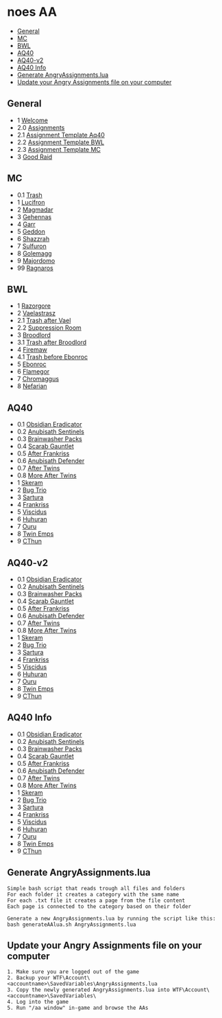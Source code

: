 # noes AA

* [General](#General)
* [MC](#MC)
* [BWL](#BWL)
* [AQ40](#AQ40)
* [AQ40-v2](#AQ40-v2)
* [AQ40 Info](#AQ40-Info)
* [Generate AngryAssignments.lua](#Generate-AngryAssignmentslua)
* [Update your Angry Assignments file on your computer](#Update-your-Angry-Assignments-file-on-your-computer)

## General

* 1 [Welcome](1_general/1_Welcome.txt)
* 2.0 [Assignments](1_general/2.0_Assignments.txt)
* 2.1 [Assignment Template Aq40](1_general/2.1_Aq40Template.txt)
* 2.2 [Assignment Template BWL](1_general/2.2_BwlTemplate.txt)
* 2.3 [Assignment Template MC](1_general/2.3_McTemplate.txt)
* 3 [Good Raid](1_general/3_GoodRaid.txt)

## MC

* 0.1 [Trash](2_mc/0.1_Trash.txt)
* 1 [Lucifron](2_mc/1._Lucifron.txt)
* 2 [Magmadar](2_mc/2._Magmadar.txt)
* 3 [Gehennas](2_mc/3._Gehennas.txt)
* 4 [Garr](2_mc/4._Garr.txt)
* 5 [Geddon](2_mc/5._Geddon.txt)
* 6 [Shazzrah](2_mc/6._Shazzrah.txt)
* 7 [Sulfuron](2_mc/7._Sulfuron.txt)
* 8 [Golemagg](2_mc/8._Golemagg.txt)
* 9 [Majordomo](2_mc/9._Majordomo.txt)
* 99 [Ragnaros](2_mc/99_Ragnaros.txt)

## BWL

* 1 [Razorgore](2_bwl/1._Razorgore.txt)
* 2 [Vaelastrasz](2_bwl/2._Vaelastrasz.txt)
* 2.1 [Trash after Vael](2_bwl/2.1_AfterVael.txt)
* 2.2 [Suppression Room](2_bwl/2.2_Suppression.txt)
* 3 [Broodlord](2_bwl/3._Broodlord.txt)
* 3.1 [Trash after Broodlord](2_bwl/3.1_AfterBrood.txt)
* 4 [Firemaw](2_bwl/4._Firemaw.txt)
* 4.1 [Trash before Ebonroc](2_bwl/4.1_BeforeEbonroc.txt)
* 5 [Ebonroc](2_bwl/5._Ebonroc.txt)
* 6 [Flamegor](2_bwl/6._Flamegor.txt)
* 7 [Chromaggus](2_bwl/7._Chromaggus.txt)
* 8 [Nefarian](2_bwl/8._Nefarian.txt)

## AQ40

* 0.1 [Obsidian Eradicator](4_2_aq40-v2/0.1_Eradicator.txt)
* 0.2 [Anubisath Sentinels](4_2_aq40-v2/0.2_Sentinels.txt)
* 0.3 [Brainwasher Packs](4_2_aq40-v2/0.3_Brainwashers.txt)
* 0.4 [Scarab Gauntlet](4_2_aq40-v2/0.4_Gauntlet.txt)
* 0.5 [After Frankriss](4_2_aq40-v2/0.5_AfterFrankriss.txt)
* 0.6 [Anubisath Defender](4_2_aq40-v2/0.6_Defender.txt)
* 0.7 [After Twins](4_2_aq40-v2/0.7_AfterTwins.txt)
* 0.8 [More After Twins](4_2_aq40-v2/0.8_AfterTwins2.txt)
* 1 [Skeram](4_2_aq40-v2/1._Skeram.txt)
* 2 [Bug Trio](4_2_aq40-v2/2._Bug_Trio.txt)
* 3 [Sartura](4_2_aq40-v2/3._Sartura.txt)
* 4 [Frankriss](4_2_aq40-v2/4._Fankriss.txt)
* 5 [Viscidus](4_2_aq40-v2/5._Viscidus.txt)
* 6 [Huhuran](4_2_aq40-v2/6._Huhuran.txt)
* 7 [Ouru](4_2_aq40-v2/7._Ouro.txt)
* 8 [Twin Emps](4_2_aq40-v2/8._TwinEmps.txt)
* 9 [CThun](4_2_aq40-v2/9._CThun.txt)

## AQ40-v2

* 0.1 [Obsidian Eradicator](4_2_aq40-v2/0.1_Eradicator.txt)
* 0.2 [Anubisath Sentinels](4_2_aq40-v2/0.2_Sentinels.txt)
* 0.3 [Brainwasher Packs](4_2_aq40-v2/0.3_Brainwashers.txt)
* 0.4 [Scarab Gauntlet](4_2_aq40-v2/0.4_Gauntlet.txt)
* 0.5 [After Frankriss](4_2_aq40-v2/0.5_AfterFrankriss.txt)
* 0.6 [Anubisath Defender](4_2_aq40-v2/0.6_Defender.txt)
* 0.7 [After Twins](4_2_aq40-v2/0.7_AfterTwins.txt)
* 0.8 [More After Twins](4_2_aq40-v2/0.8_AfterTwins2.txt)
* 1 [Skeram](4_2_aq40-v2/1._Skeram.txt)
* 2 [Bug Trio](4_2_aq40-v2/2._Bug_Trio.txt)
* 3 [Sartura](4_2_aq40-v2/3._Sartura.txt)
* 4 [Frankriss](4_2_aq40-v2/4._Fankriss.txt)
* 5 [Viscidus](4_2_aq40-v2/5._Viscidus.txt)
* 6 [Huhuran](4_2_aq40-v2/6._Huhuran.txt)
* 7 [Ouru](4_2_aq40-v2/7._Ouro.txt)
* 8 [Twin Emps](4_2_aq40-v2/8._TwinEmps.txt)
* 9 [CThun](4_2_aq40-v2/9._CThun.txt)

## AQ40 Info

* 0.1 [Obsidian Eradicator](4_3_aq40-info/0.1_Eradicator.txt)
* 0.2 [Anubisath Sentinels](4_3_aq40-info/0.2_Sentinels.txt)
* 0.3 [Brainwasher Packs](4_3_aq40-info/0.3_Brainwashers.txt)
* 0.4 [Scarab Gauntlet](4_3_aq40-info/0.4_Gauntlet.txt)
* 0.5 [After Frankriss](4_3_aq40-info/0.5_AfterFrankriss.txt)
* 0.6 [Anubisath Defender](4_3_aq40-info/0.6_Defender.txt)
* 0.7 [After Twins](4_3_aq40-info/0.7_AfterTwins.txt)
* 0.8 [More After Twins](4_3_aq40-info/0.8_AfterTwins2.txt)
* 1 [Skeram](4_3_aq40-info/1._Skeram.txt)
* 2 [Bug Trio](4_3_aq40-info/2._Bug_Trio.txt)
* 3 [Sartura](4_3_aq40-info/3._Sartura.txt)
* 4 [Frankriss](4_3_aq40-info/4._Fankriss.txt)
* 5 [Viscidus](4_3_aq40-info/5._Viscidus.txt)
* 6 [Huhuran](4_3_aq40-info/6._Huhuran.txt)
* 7 [Ouru](4_3_aq40-info/7._Ouro.txt)
* 8 [Twin Emps](4_3_aq40-info/8._TwinEmps.txt)
* 9 [CThun](4_3_aq40-info/9._CThun.txt)

## Generate AngryAssignments.lua

```
Simple bash script that reads trough all files and folders
For each folder it creates a category with the same name
For each .txt file it creates a page from the file content
Each page is connected to the category based on their folder

Generate a new AngryAssignments.lua by running the script like this:
bash generateAAlua.sh AngryAssignments.lua
```

## Update your Angry Assignments file on your computer
```
1. Make sure you are logged out of the game
2. Backup your WTF\Account\<accountname>\SavedVariables\AngryAssignments.lua
3. Copy the newly generated AngryAssignments.lua into WTF\Account\<accountname>\SavedVariables\
4. Log into the game
5. Run "/aa window" in-game and browse the AAs
```
